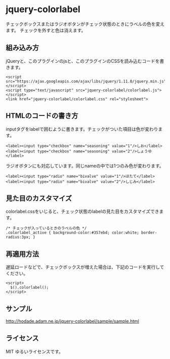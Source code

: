 jquery-colorlabel
=================
チェックボックスまたはラジオボタンがチェック状態のときにラベルの色を変えます。
チェックを外すと色は消えます。


組み込み方
----------
jQueryと、このプラグインのjsと、このプラグインのCSSを読み込むコードを書きます。

    <script src="https://ajax.googleapis.com/ajax/libs/jquery/1.11.0/jquery.min.js"></script>
    <script type="text/javascript" src="jquery-colorlabel/colorlabel.js"></script>
    <link href="jquery-colorlabel/colorlabel.css" rel="stylesheet">



HTMLのコードの書き方
-----
inputタグをlabelで囲むように書きます。チェックがついた項目は色が変わります。

    <label><input type="checkbox" name="seasoning" value="1"/>しお</label>
    <label><input type="checkbox" name="seasoning" value="2"/>しょうゆ</label>

ラジオボタンにも対応しています。同じnameの中では1つのみ色が変わります。

    <label><input type="radio" name="bivalve" value="1"/>ほたて</label>
    <label><input type="radio" name="bivalve" value="2"/>しじみ</label>


見た目のカスタマイズ
----
colorlabel.cssをいじると、チェック状態のlabelの見た目をカスタマイズできます。

    /* チェックが入っているときのラベルの色 */
    .colorlabel_active { background-color:#357ebd; color:white; border-radius:3px; }



再適用方法
-----
遅延ロードなどで、チェックボックスが増えた場合は、下記のコードを実行してください。

    <script>
      $().colorlabel();
    </script>
    

サンプル
----
http://hodade.adam.ne.jp/jquery-colorlabel/sample/sample.html


ライセンス
----
MIT
ゆるいライセンスです。

